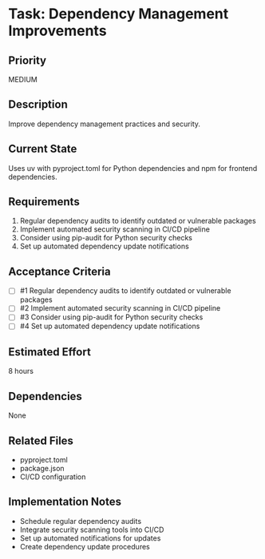 # Task: Dependency Management Improvements

## Priority
MEDIUM

## Description
Improve dependency management practices and security.

## Current State
Uses uv with pyproject.toml for Python dependencies and npm for frontend dependencies.

## Requirements
1. Regular dependency audits to identify outdated or vulnerable packages
2. Implement automated security scanning in CI/CD pipeline
3. Consider using pip-audit for Python security checks
4. Set up automated dependency update notifications

## Acceptance Criteria
<!-- AC:BEGIN -->
- [ ] #1 Regular dependency audits to identify outdated or vulnerable packages
- [ ] #2 Implement automated security scanning in CI/CD pipeline
- [ ] #3 Consider using pip-audit for Python security checks
- [ ] #4 Set up automated dependency update notifications
<!-- AC:END -->

## Estimated Effort
8 hours

## Dependencies
None

## Related Files
- pyproject.toml
- package.json
- CI/CD configuration

## Implementation Notes
- Schedule regular dependency audits
- Integrate security scanning tools into CI/CD
- Set up automated notifications for updates
- Create dependency update procedures